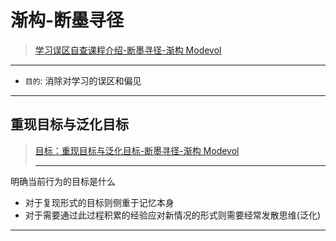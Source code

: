 # 渐构-断墨寻径

> [学习误区自查课程介绍-断墨寻径-渐构 Modevol](https://www.modevol.com/episode/ckx8eb99w000501l2ewyt2kto)

---

- `目的`: 消除对学习的误区和偏见

---

## 重现目标与泛化目标

> [目标：重现目标与泛化目标-断墨寻径-渐构 Modevol](https://www.modevol.com/episode/ckx8iqz7a000b01l21i3f1dcb)
>
> ---

明确当前行为的目标是什么

- 对于复现形式的目标则侧重于记忆本身
- 对于需要通过此过程积累的经验应对新情况的形式则需要经常发散思维(泛化)

---




